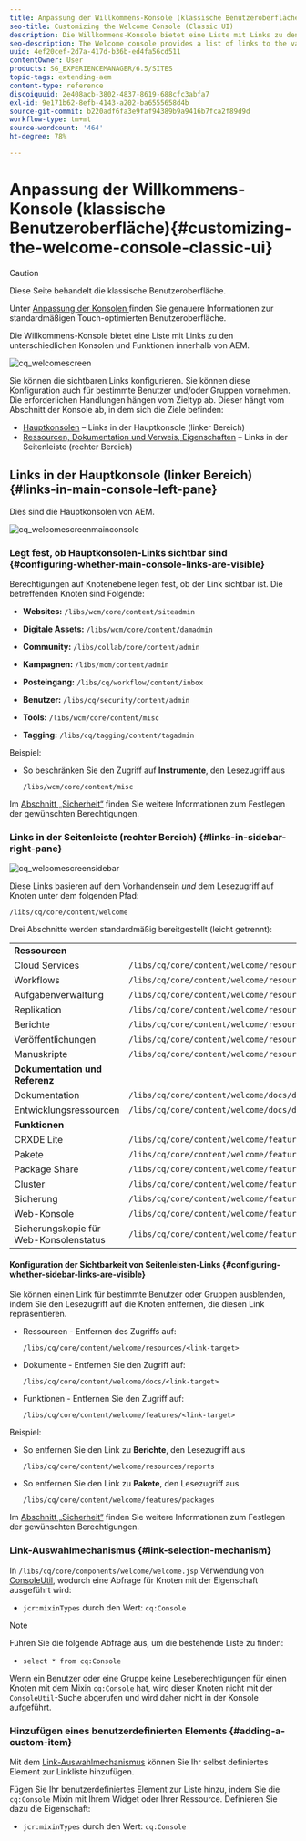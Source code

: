 ```yaml
---
title: Anpassung der Willkommens-Konsole (klassische Benutzeroberfläche)
seo-title: Customizing the Welcome Console (Classic UI)
description: Die Willkommens-Konsole bietet eine Liste mit Links zu den unterschiedlichen Konsolen und Funktionen innerhalb von AEM
seo-description: The Welcome console provides a list of links to the various consoles and functionality within AEM
uuid: 4ef20cef-2d7a-417d-b36b-ed4fa56cd511
contentOwner: User
products: SG_EXPERIENCEMANAGER/6.5/SITES
topic-tags: extending-aem
content-type: reference
discoiquuid: 2e408acb-3802-4837-8619-688cfc3abfa7
exl-id: 9e171b62-8efb-4143-a202-ba6555658d4b
source-git-commit: b220adf6fa3e9faf94389b9a9416b7fca2f89d9d
workflow-type: tm+mt
source-wordcount: '464'
ht-degree: 78%

---
```


# Anpassung der Willkommens-Konsole (klassische Benutzeroberfläche){#customizing-the-welcome-console-classic-ui}

>[!CAUTION]
>
>Diese Seite behandelt die klassische Benutzeroberfläche.
>
>Unter [Anpassung der Konsolen ](/help/sites-developing/customizing-consoles-touch.md) finden Sie genauere Informationen zur standardmäßigen Touch-optimierten Benutzeroberfläche.

Die Willkommens-Konsole bietet eine Liste mit Links zu den unterschiedlichen Konsolen und Funktionen innerhalb von AEM.

![cq_welcomescreen](assets/cq_welcomescreen.png)

Sie können die sichtbaren Links konfigurieren. Sie können diese Konfiguration auch für bestimmte Benutzer und/oder Gruppen vornehmen. Die erforderlichen Handlungen hängen vom Zieltyp ab. Dieser hängt vom Abschnitt der Konsole ab, in dem sich die Ziele befinden:

* [Hauptkonsolen](#links-in-main-console-left-pane) – Links in der Hauptkonsole (linker Bereich)
* [Ressourcen, Dokumentation und Verweis, Eigenschaften](#links-in-sidebar-right-pane) – Links in der Seitenleiste (rechter Bereich)

## Links in der Hauptkonsole (linker Bereich) {#links-in-main-console-left-pane}

Dies sind die Hauptkonsolen von AEM.

![cq_welcomescreenmainconsole](assets/cq_welcomescreenmainconsole.png)

### Legt fest, ob Hauptkonsolen-Links sichtbar sind {#configuring-whether-main-console-links-are-visible}

Berechtigungen auf Knotenebene legen fest, ob der Link sichtbar ist. Die betreffenden Knoten sind Folgende:

* **Websites:** `/libs/wcm/core/content/siteadmin`

* **Digitale Assets:** `/libs/wcm/core/content/damadmin`

* **Community:** `/libs/collab/core/content/admin`

* **Kampagnen:** `/libs/mcm/content/admin`

* **Posteingang:** `/libs/cq/workflow/content/inbox`

* **Benutzer:** `/libs/cq/security/content/admin`

* **Tools:** `/libs/wcm/core/content/misc`

* **Tagging:** `/libs/cq/tagging/content/tagadmin`

Beispiel:

* So beschränken Sie den Zugriff auf **Instrumente**, den Lesezugriff aus

   `/libs/wcm/core/content/misc`

Im [Abschnitt „Sicherheit“](/help/sites-administering/security.md) finden Sie weitere Informationen zum Festlegen der gewünschten Berechtigungen.

### Links in der Seitenleiste (rechter Bereich) {#links-in-sidebar-right-pane}

![cq_welcomescreensidebar](assets/cq_welcomescreensidebar.png)

Diese Links basieren auf dem Vorhandensein *und* dem Lesezugriff auf Knoten unter dem folgenden Pfad:

`/libs/cq/core/content/welcome`

Drei Abschnitte werden standardmäßig bereitgestellt (leicht getrennt):

<table>
 <tbody>
  <tr>
   <td><strong>Ressourcen</strong></td>
   <td> </td>
  </tr>
  <tr>
   <td> Cloud Services</td>
   <td><code>/libs/cq/core/content/welcome/resources/cloudservices</code></td>
  </tr>
  <tr>
   <td> Workflows</td>
   <td><code>/libs/cq/core/content/welcome/resources/workflows</code></td>
  </tr>
  <tr>
   <td> Aufgabenverwaltung</td>
   <td><code>/libs/cq/core/content/welcome/resources/taskmanager</code></td>
  </tr>
  <tr>
   <td> Replikation</td>
   <td><code>/libs/cq/core/content/welcome/resources/replication</code></td>
  </tr>
  <tr>
   <td> Berichte</td>
   <td><code>/libs/cq/core/content/welcome/resources/reports</code></td>
  </tr>
  <tr>
   <td> Veröffentlichungen</td>
   <td><code>/libs/cq/core/content/welcome/resources/publishingadmin</code></td>
  </tr>
  <tr>
   <td> Manuskripte</td>
   <td><code>/libs/cq/core/content/welcome/resources/manuscriptsadmin</code></td>
  </tr>
  <tr>
   <td><strong>Dokumentation und Referenz</strong></td>
   <td> </td>
  </tr>
  <tr>
   <td> Dokumentation</td>
   <td><code>/libs/cq/core/content/welcome/docs/docs</code></td>
  </tr>
  <tr>
   <td> Entwicklungsressourcen</td>
   <td><code>/libs/cq/core/content/welcome/docs/dev</code></td>
  </tr>
  <tr>
   <td><strong>Funktionen</strong></td>
   <td> </td>
  </tr>
  <tr>
   <td> CRXDE Lite</td>
   <td><code>/libs/cq/core/content/welcome/features/crxde</code></td>
  </tr>
  <tr>
   <td> Pakete</td>
   <td><code>/libs/cq/core/content/welcome/features/packages</code></td>
  </tr>
  <tr>
   <td> Package Share</td>
   <td><code>/libs/cq/core/content/welcome/features/share</code></td>
  </tr>
  <tr>
   <td> Cluster</td>
   <td><code>/libs/cq/core/content/welcome/features/cluster</code></td>
  </tr>
  <tr>
   <td> Sicherung</td>
   <td><code>/libs/cq/core/content/welcome/features/backup</code></td>
  </tr>
  <tr>
   <td> Web-Konsole<br /> </td>
   <td><code>/libs/cq/core/content/welcome/features/config</code></td>
  </tr>
  <tr>
   <td> Sicherungskopie für Web-Konsolenstatus<br /> </td>
   <td><code>/libs/cq/core/content/welcome/features/statusdump</code></td>
  </tr>
 </tbody>
</table>

#### Konfiguration der Sichtbarkeit von Seitenleisten-Links {#configuring-whether-sidebar-links-are-visible}

Sie können einen Link für bestimmte Benutzer oder Gruppen ausblenden, indem Sie den Lesezugriff auf die Knoten entfernen, die diesen Link repräsentieren.

* Ressourcen - Entfernen des Zugriffs auf:

   `/libs/cq/core/content/welcome/resources/<link-target>`

* Dokumente - Entfernen Sie den Zugriff auf:

   `/libs/cq/core/content/welcome/docs/<link-target>`

* Funktionen - Entfernen Sie den Zugriff auf:

   `/libs/cq/core/content/welcome/features/<link-target>`

Beispiel:

* So entfernen Sie den Link zu **Berichte**, den Lesezugriff aus

   `/libs/cq/core/content/welcome/resources/reports`

* So entfernen Sie den Link zu **Pakete**, den Lesezugriff aus

   `/libs/cq/core/content/welcome/features/packages`

Im [Abschnitt „Sicherheit“](/help/sites-administering/security.md) finden Sie weitere Informationen zum Festlegen der gewünschten Berechtigungen.

### Link-Auswahlmechanismus {#link-selection-mechanism}

In `/libs/cq/core/components/welcome/welcome.jsp` Verwendung von [ConsoleUtil](https://helpx.adobe.com/experience-manager/6-5/sites/developing/using/reference-materials/javadoc/com/day/cq/commons/ConsoleUtil.html), wodurch eine Abfrage für Knoten mit der Eigenschaft ausgeführt wird:

* `jcr:mixinTypes` durch den Wert: `cq:Console`

>[!NOTE]
>
>Führen Sie die folgende Abfrage aus, um die bestehende Liste zu finden:
>
>* `select * from cq:Console`
>


Wenn ein Benutzer oder eine Gruppe keine Leseberechtigungen für einen Knoten mit dem Mixin `cq:Console` hat, wird dieser Knoten nicht mit der `ConsoleUtil`-Suche abgerufen und wird daher nicht in der Konsole aufgeführt.

### Hinzufügen eines benutzerdefinierten Elements {#adding-a-custom-item}

Mit dem [Link-Auswahlmechanismus](#link-selection-mechanism) können Sie Ihr selbst definiertes Element zur Linkliste hinzufügen.

Fügen Sie Ihr benutzerdefiniertes Element zur Liste hinzu, indem Sie die `cq:Console` Mixin mit Ihrem Widget oder Ihrer Ressource. Definieren Sie dazu die Eigenschaft:

* `jcr:mixinTypes` durch den Wert: `cq:Console`
